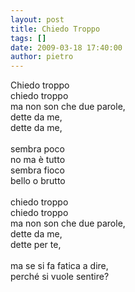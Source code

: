 ```yaml
---
layout: post
title: Chiedo Troppo
tags: []
date: 2009-03-18 17:40:00
author: pietro
---
```

Chiedo troppo<br/>chiedo troppo<br/>ma non son che due parole,<br/>dette da me,<br/>dette da me,<br/><br/>sembra poco<br/>no ma è tutto<br/>sembra fioco<br/>bello o brutto<br/><br/>chiedo troppo<br/>chiedo troppo<br/>ma non son che due parole,<br/>dette da me,<br/>dette per te,<br/><br/>ma se si fa fatica a dire,<br/>perché si vuole sentire?
